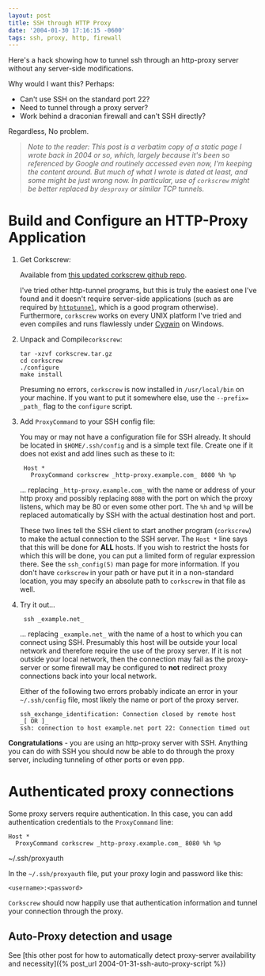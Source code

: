 ```yaml
---
layout: post
title: SSH through HTTP Proxy
date: '2004-01-30 17:16:15 -0600'
tags: ssh, proxy, http, firewall
---
```


Here's a hack showing how to tunnel ssh through an http-proxy server
without any server-side modifications.

Why would I want this? Perhaps:

 * Can't use SSH on the standard port 22?
 * Need to tunnel through a proxy server?
 * Work behind a draconian firewall and can't SSH directly?

Regardless, No problem.

> _Note to the reader: This post is a verbatim copy of a static page I wrote
> back in 2004 or so, which, largely because it's been so referenced by Google
> and routinely accessed even now, I'm keeping the content around. But much of
> what I wrote is dated at least, and some might be just wrong now.  In
> particular, use of `corkscrew` might be better replaced by `desproxy` or
> similar TCP tunnels._

#  Build and Configure an HTTP-Proxy Application

1. Get Corkscrew:

    Available from [this updated corkscrew github repo](https://github.com/bryanpkc/corkscrew).

    I've tried other http-tunnel programs, but this is truly the easiest one I've found and it doesn't require server-side applications (such as are required by [`httptunnel`](http://www.nocrew.org/software/httptunnel.html), which is a good program otherwise). Furthermore, `corkscrew` works on every UNIX platform I've tried and even compiles and runs flawlessly under [Cygwin](http://www.cygwin.com/) on Windows.

2. Unpack and Compile`corkscrew`:

       tar -xzvf corkscrew.tar.gz
       cd corkscrew
       ./configure
       make install

    Presuming no errors, `corkscrew` is now installed in `/usr/local/bin` on your
    machine. If you want to put it somewhere else, use the `--prefix= _path_` flag
    to the `configure` script.

3. Add `ProxyCommand` to your SSH config file:

    You may or may not have a configuration file for SSH already. It should be located in `$HOME/.ssh/config` and is a simple text file. Create one if it does not exist and add lines such as these to it:

        Host *
          ProxyCommand corkscrew _http-proxy.example.com_ 8080 %h %p

    ... replacing `_http-proxy.example.com_` with the name or address of your http
    proxy and possibly replacing `8080` with the port on which the proxy listens,
    which may be 80 or even some other port. The `%h` and `%p` will be replaced
    automatically by SSH with the actual destination host and port.

    These two lines tell the SSH client to start another program (`corkscrew`) to
    make the actual connection to the SSH server. The `Host *` line says that this
    will be done for **ALL** hosts. If you wish to restrict the hosts for which
    this will be done, you can put a limited form of regular expression there. See
    the `ssh_config(5)` man page for more information. If you don't have
    `corkscrew` in your path or have put it in a non-standard location, you may
    specify an absolute path to `corkscrew` in that file as well.

  4. Try it out...

          ssh _example.net_

      ... replacing `_example.net_` with the name of a host to which you can connect
      using SSH. Presumably this host will be outside your local network and
      therefore require the use of the proxy server. If it is not outside your local
      network, then the connection may fail as the proxy-server or some firewall may
      be configured to **not** redirect proxy connections back into your local
      network.

      Either of the following two errors probably indicate an error in your
      `~/.ssh/config` file, most likely the name or port of the proxy server.

         ssh_exchange_identification: Connection closed by remote host
         _[ OR ]_
         ssh: connection to host example.net port 22: Connection timed out

**Congratulations** \- you are using an http-proxy server with SSH. Anything
you can do with SSH you should now be able to do through the proxy server,
including tunneling of other ports or even ppp.

# Authenticated proxy connections

Some proxy servers require authentication. In this case, you can add
authentication credentials to the `ProxyCommand` line:

    Host *
      ProxyCommand corkscrew _http-proxy.example.com_ 8080 %h %p
~/.ssh/proxyauth

In the `~/.ssh/proxyauth` file, put your proxy login and password like this:

    <username>:<password>

`Corkscrew` should now happily use that authentication information and tunnel
your connection through the proxy.

## Auto-Proxy detection and usage

See [this other post for how to automatically detect proxy-server availability and necessity]({% post_url 2004-01-31-ssh-auto-proxy-script %})
